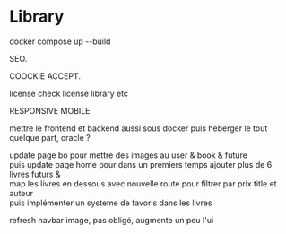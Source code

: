 # Library

docker compose up --build  

SEO. 

COOCKIE ACCEPT. 

license check license library etc

RESPONSIVE MOBILE  

mettre le frontend et backend aussi sous docker puis heberger le tout quelque part, oracle ?  

update page bo pour mettre des images au user & book & future  
puis update page home pour dans un premiers temps ajouter plus de 6 livres futurs &  
map les livres en dessous avec nouvelle route pour filtrer par prix title et auteur  
puis implémenter un systeme de favoris dans les livres  

refresh navbar image, pas obligé, augmente un peu l'ui  